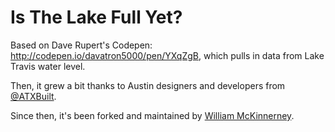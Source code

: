 # Is The Lake Full Yet?

Based on Dave Rupert's Codepen: http://codepen.io/davatron5000/pen/YXqZgB, which pulls in data from Lake Travis water level.

Then, it grew a bit thanks to Austin designers and developers from [@ATXBuilt](http://twitter.com/ATXBuilt).

Since then, it's been forked and maintained by [William McKinnerney](https://williammck.net).
